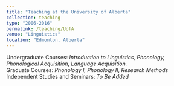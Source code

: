 ```yaml
---
title: "Teaching at the University of Alberta"
collection: teaching
type: "2006-2016"
permalink: /teaching/UofA
venue: "Linguistics"
location: "Edmonton, Alberta"
---
```

Undergraduate Courses: *Introduction to Linguistics, Phonology, Phonological Acquisition, Language Acquisition.*<br>
Graduate Courses: *Phonology I, Phonology II, Research Methods*<br>
Independent Studies and Seminars: *To Be Added*
